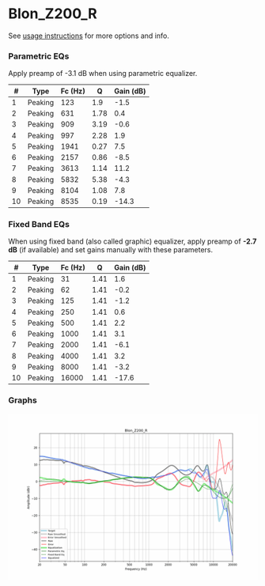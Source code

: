 # Blon_Z200_R
See [usage instructions](https://github.com/jaakkopasanen/AutoEq#usage) for more options and info.

### Parametric EQs
Apply preamp of -3.1 dB when using parametric equalizer.

|   # | Type    |   Fc (Hz) |    Q |   Gain (dB) |
|-----|---------|-----------|------|-------------|
|   1 | Peaking |       123 | 1.9  |        -1.5 |
|   2 | Peaking |       631 | 1.78 |         0.4 |
|   3 | Peaking |       909 | 3.19 |        -0.6 |
|   4 | Peaking |       997 | 2.28 |         1.9 |
|   5 | Peaking |      1941 | 0.27 |         7.5 |
|   6 | Peaking |      2157 | 0.86 |        -8.5 |
|   7 | Peaking |      3613 | 1.14 |        11.2 |
|   8 | Peaking |      5832 | 5.38 |        -4.3 |
|   9 | Peaking |      8104 | 1.08 |         7.8 |
|  10 | Peaking |      8535 | 0.19 |       -14.3 |

### Fixed Band EQs
When using fixed band (also called graphic) equalizer, apply preamp of **-2.7 dB** (if available) and set gains manually with these parameters.

|   # | Type    |   Fc (Hz) |    Q |   Gain (dB) |
|-----|---------|-----------|------|-------------|
|   1 | Peaking |        31 | 1.41 |         1.6 |
|   2 | Peaking |        62 | 1.41 |        -0.2 |
|   3 | Peaking |       125 | 1.41 |        -1.2 |
|   4 | Peaking |       250 | 1.41 |         0.6 |
|   5 | Peaking |       500 | 1.41 |         2.2 |
|   6 | Peaking |      1000 | 1.41 |         3.1 |
|   7 | Peaking |      2000 | 1.41 |        -6.1 |
|   8 | Peaking |      4000 | 1.41 |         3.2 |
|   9 | Peaking |      8000 | 1.41 |        -3.2 |
|  10 | Peaking |     16000 | 1.41 |       -17.6 |

### Graphs
![](./Blon_Z200_R.png)
